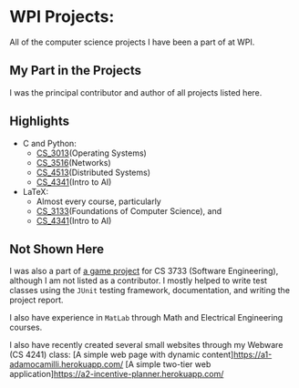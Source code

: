# WPI Projects:
  All of the computer science projects I have been a part of at WPI.
  ## My Part in the Projects
  I was the principal contributor and author of all projects listed here.
  ## Highlights
  * C and Python: 
    * [CS_3013](https://github.com/AdamOCamilli/WPI-CS-Projects/tree/master/CS_3013)(Operating Systems)
    * [CS_3516](https://github.com/AdamOCamilli/WPI-CS-Projects/tree/master/CS_3516)(Networks)
    * [CS_4513](https://github.com/AdamOCamilli/WPI-CS-Projects/tree/master/CS_4120/Homework_1)(Distributed Systems)
    * [CS_4341](https://github.com/AdamOCamilli/WPI-CS-Projects/tree/master/CS_4314)(Intro to AI)
  * LaTeX:
    * Almost every course, particularly 
    * [CS_3133](https://github.com/AdamOCamilli/WPI-CS-Projects/tree/master/CS_3133)(Foundations of Computer Science), and
    * [CS_4341](https://github.com/AdamOCamilli/WPI-CS-Projects/tree/master/CS_4314)(Intro to AI)
  ## Not Shown Here
  I was also a part of [a game project](https://github.com/billyzs/letterCraze) 
  for CS 3733 (Software Engineering), although I am not listed as a contributor. I mostly helped to
  write test classes using the `JUnit` testing framework, documentation, and writing the project report.

  I also have experience in `MatLab` through Math and Electrical Engineering courses.
  
  I also have recently created several small websites through my Webware (CS 4241) class:
	   [A simple web page with dynamic content]https://a1-adamocamilli.herokuapp.com/
	   [A simple two-tier web application]https://a2-incentive-planner.herokuapp.com/
   
